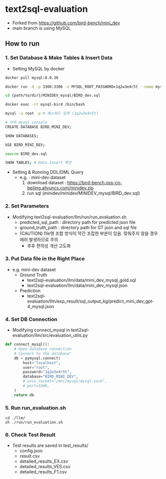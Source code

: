 # text2sql-evaluation
- Forked from https://github.com/bird-bench/mini_dev
- main branch is using MySQL

## How to run

### 1. Set Database & Make Tables & Insert Data
- Setting MySQL by docker
```bash
docker pull mysql:8.0.36

docker run -d -p 3306:3306 -e MYSQL_ROOT_PASSWORD=1q2w3e4r5t --name mysql-bird -v /mnt/mysql:/var/lib/mysql -v /:/mnt/host mysql:8.0.36 --character-set-server=utf8mb4 --collation-server=utf8mb4_unicode_ci

cd {path/to/dir}/MINIDEV_mysql/BIRD_dev.sql

docker exec -it mysql-bird /bin/bash

mysql -u root -p # 패스워드 입력 (1q2w3e4r5t)

# 이하 mysql console
CREATE DATABASE BIRD_MINI_DEV;

SHOW DATABASES;

USE BIRD_MINI_DEV;

source BIRD_dev.sql

SHOW TABLES; # Data Insert 확인
```
- Setting & Running DDL/DML Query
  - e.g. : mini-dev dataset
    1. download dataset : https://bird-bench.oss-cn-beijing.aliyuncs.com/minidev.zip
    2. run sql (minidev/minidev/MINIDEV_mysql/BIRD_dev.sql)

### 2. Set Parameters
- Modifying text2sql-evaluation/llm/run/run_evaluation.sh
  - predicted_sql_path : directory path for predicted json file
  - ground_truth_path : directory path for GT json and sql file
  - (CAUTION) file명 조합 방식이 약간 조잡한 부분이 있음. 맞춰주지 않을 경우 에러 발생하므로 주의
    - 추후 편의성 개선 고도화

### 3. Put Data file in the Right Place
- e.g. mini-dev dataset
  - Ground Truth
    - text2sql-evaluation/llm/data/mini_dev_mysql_gold.sql
    - text2sql-evaluation/llm/data/mini_dev_mysql.json
  - Prediction
    - text2sql-evaluation/llm/exp_result/sql_output_kg/predict_mini_dev_gpt-4_mysql.json

### 4. Set DB Connection
- Modifying connect_mysql in text2sql-evaluation/llm/src/evaluation_utils.py
```python
def connect_mysql():
    # Open database connection
    # Connect to the database"
    db = pymysql.connect(
        host="localhost",
        user="root",
        password="1q2w3e4r5t",
        database="BIRD_MINI_DEV",
        # unix_socket="/mnt/mysql/mysql.sock",
        # port=3306,
    )
    return db
```

### 5. Run run_evaluation.sh
```Shell
cd ./llm/
sh ./run/run_evaluation.sh
```

### 6. Check Test Result
- Test results are saved in test_results/
  - config.json
  - result.csv
  - detailed_results_EX.csv
  - detailed_results_VES.csv
  - detailed_results_F1.csv